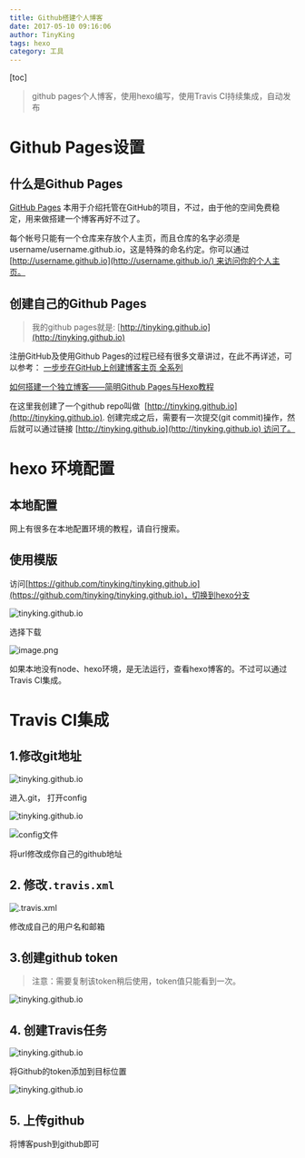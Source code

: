 ```yaml
---
title: Github搭建个人博客
date: 2017-05-10 09:16:06
author: TinyKing
tags: hexo
category: 工具
---
```


[toc]

> github pages个人博客，使用hexo编写，使用Travis CI持续集成，自动发布

# Github Pages设置

## 什么是Github Pages
[GitHub Pages](https://pages.github.com/) 本用于介绍托管在GitHub的项目，不过，由于他的空间免费稳定，用来做搭建一个博客再好不过了。

每个帐号只能有一个仓库来存放个人主页，而且仓库的名字必须是username/username.github.io，这是特殊的命名约定。你可以通过[http://username.github.io](http://username.github.io/) 来访问你的个人主页。

## 创建自己的Github Pages
>  我的github pages就是: [http://tinyking.github.io](http://tinyking.github.io)

注册GitHub及使用Github Pages的过程已经有很多文章讲过，在此不再详述，可以参考：
[一步步在GitHub上创建博客主页 全系列](http://pchou.info/web-build/2013/01/03/build-github-blog-page-01.html)

[如何搭建一个独立博客——简明Github Pages与Hexo教程](http://www.jianshu.com/p/05289a4bc8b2)

在这里我创建了一个github repo叫做  [http://tinyking.github.io](http://tinyking.github.io). 创建完成之后，需要有一次提交(git commit)操作，然后就可以通过链接 [http://tinyking.github.io](http://tinyking.github.io) 访问了。

# hexo 环境配置

## 本地配置
网上有很多在本地配置环境的教程，请自行搜索。

## 使用模版

访问[https://github.com/tinyking/tinyking.github.io](https://github.com/tinyking/tinyking.github.io)，切换到hexo分支

![tinyking.github.io](http://upload-images.jianshu.io/upload_images/872613-4beb458855d3a24f.png?imageMogr2/auto-orient/strip%7CimageView2/2/w/1240)

选择下载

![image.png](http://upload-images.jianshu.io/upload_images/872613-61dd77bedc476f85.png?imageMogr2/auto-orient/strip%7CimageView2/2/w/1240)

如果本地没有node、hexo环境，是无法运行，查看hexo博客的。不过可以通过Travis CI集成。

# Travis CI集成

## 1.修改git地址

![tinyking.github.io](http://upload-images.jianshu.io/upload_images/872613-939f6f1677ac4e79.png?imageMogr2/auto-orient/strip%7CimageView2/2/w/1240)

进入.git， 打开config


![tinyking.github.io](http://upload-images.jianshu.io/upload_images/872613-9a5750002c7868d0.png?imageMogr2/auto-orient/strip%7CimageView2/2/w/1240)


![config文件](http://upload-images.jianshu.io/upload_images/872613-6852814908eb6708.png?imageMogr2/auto-orient/strip%7CimageView2/2/w/1240)

将url修改成你自己的github地址

## 2. 修改`.travis.xml`

![.travis.xml](http://upload-images.jianshu.io/upload_images/872613-fdd8ff3c5e13470d.png?imageMogr2/auto-orient/strip%7CimageView2/2/w/1240)

修改成自己的用户名和邮箱

## 3.创建github token
> 注意：需要复制该token稍后使用，token值只能看到一次。

![tinyking.github.io](http://upload-images.jianshu.io/upload_images/872613-61a3f1fd2aa95616.png?imageMogr2/auto-orient/strip%7CimageView2/2/w/1240)

## 4. 创建Travis任务

![tinyking.github.io](http://upload-images.jianshu.io/upload_images/872613-452afd0057149416.png?imageMogr2/auto-orient/strip%7CimageView2/2/w/1240)

将Github的token添加到目标位置

![tinyking.github.io](http://upload-images.jianshu.io/upload_images/872613-6760365131298d98.png?imageMogr2/auto-orient/strip%7CimageView2/2/w/1240)

## 5. 上传github
将博客push到github即可
